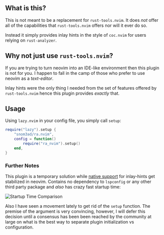 ## What is this?

This is not meant to be a replacement for `rust-tools.nvim`. It does *not* offer all of the capabilities that `rust-tools.nvim` offers nor will it ever do so. 

Instead it simply provides inlay hints in the style of `coc.nvim` for users relying on `rust-analyzer`.

## Why not just use `rust-tools.nvim`?

If you are trying to turn neovim into an IDE-like environment then this plugin is not for you. I happen to fall in the camp of those who prefer to use neovim as a *text-editor*.

Inlay hints were the only thing I needed from the set of features offered by `rust-tools.nvim` hence this plugin provides *exactly* that.

## Usage

Using `lazy.nvim` in your config file, you simply call `setup`:

```lua
require("lazy").setup {
    "snom3ad/ra.nvim",
    config = function()
        require("ra_nvim").setup()
    end,
}
```

### Further Notes

This plugin is a temporary solution while [native support](https://github.com/neovim/neovim/blob/master/runtime/lua/vim/lsp/inlay_hint.lua) for inlay-hints get stabilized in neovim. Contains no dependency to `lspconfig` or any other third party package and _also_ has crazy fast startup time:


![Startup Time Comparison](https://gcdnb.pbrd.co/images/gDo7sXobBN5D.png?o=1)


Also I have seen a movement lately to get rid of the `setup` function. The premise of the argument is very convincing, however, I will defer this decision until a consensus has been been reached by the community at large on what is the best way to separate plugin initialization vs configuration.
